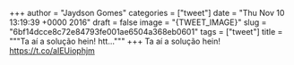 
+++
author = "Jaydson Gomes"
categories = ["tweet"]
date = "Thu Nov 10 13:19:39 +0000 2016"
draft = false
image = "{TWEET_IMAGE}"
slug = "6bf14dcce8c72e84793fe001ae6504a368eb0601"
tags = ["tweet"]
title = """Ta aí a solução hein! htt..."""
+++
Ta aí a solução hein! https://t.co/aIEUiophjm

